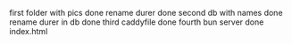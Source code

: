 first folder with pics done
rename durer done
second db with names done
rename durer in db done
third caddyfile done
fourth bun server done
index.html
